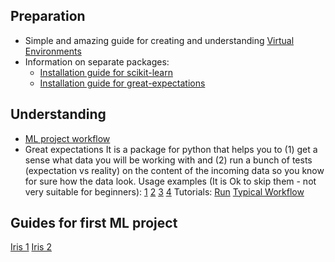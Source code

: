 ## Preparation

- Simple and amazing guide for creating and understanding [Virtual Environments](https://towardsdatascience.com/a-guide-to-conda-environments-bc6180fc533)
- Information on separate packages:
	- [Installation guide for scikit-learn](https://scikit-learn.org/stable/install.html)
	- [Installation guide for great-expectations](https://docs.greatexpectations.io/en/0.9.3/getting_started.html)

## Understanding
- [ML project workflow](https://towardsdatascience.com/workflow-of-a-machine-learning-project-ec1dba419b94)
- Great expectations
	It is a package for python that helps you to (1) get a sense what data you will be working with and (2) run a bunch of tests (expectation vs reality) on the content of the incoming data so you know for sure how the data look.
	Usage examples (It is Ok to skip them - not very suitable for beginners):
		[1](https://changhsinlee.com/python-great-expectations/)
		[2](https://blog.codecentric.de/en/2020/02/great-expectations-validating-datasets-in-machine-learning-pipeline/)
		[3](https://www.unsupervised-learnings.co.uk/post/setting-your-data-expectations-data-profiling-and-testing-with-the-great-expectations-library/)
		[4](https://towardsdatascience.com/great-expectations-ef9059f04995)
	Tutorials:
		[Run](https://docs.greatexpectations.io/en/0.9.3/getting_started/cli_init.html)
		[Typical Workflow](https://docs.greatexpectations.io/en/0.9.3/getting_started/typical_workflow.html)



## Guides for first ML project
[Iris 1](https://analyticsindiamag.com/start-building-first-machine-learning-project-famous-dataset/)
[Iris 2](https://machinelearningmastery.com/machine-learning-in-python-step-by-step/)



